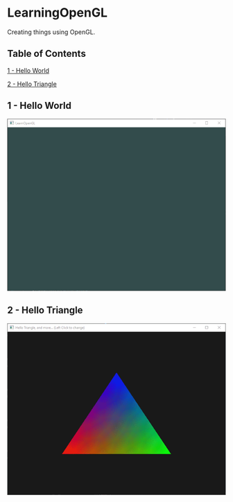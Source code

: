 # LearningOpenGL
Creating things using OpenGL.

## Table of Contents  
[1 - Hello World](#1---hello-world)
<a name="1 - Hello World"/>

[2 - Hello Triangle](#2---hello-triangle)
<a name="2 - Hello Triangle"/>

## 1 - Hello World
![alt text](Images/1-HelloWindow.png "Hello Window")

## 2 - Hello Triangle
![alt text](Images/2-HelloTriangle.gif "Hello Triangle, and more...")
